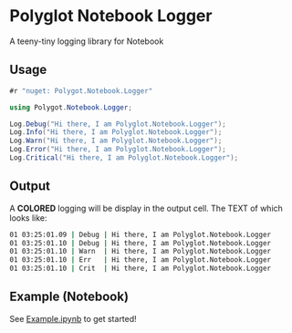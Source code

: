 # Polyglot Notebook Logger

A teeny-tiny logging library for Notebook

## Usage

```cs
#r "nuget: Polygot.Notebook.Logger"
```

```cs
using Polygot.Notebook.Logger;
```

```cs
Log.Debug("Hi there, I am Polyglot.Notebook.Logger");
Log.Info("Hi there, I am Polyglot.Notebook.Logger");
Log.Warn("Hi there, I am Polyglot.Notebook.Logger");
Log.Error("Hi there, I am Polyglot.Notebook.Logger");
Log.Critical("Hi there, I am Polyglot.Notebook.Logger");
```

## Output

A **COLORED** logging will be display in the output cell. The TEXT of which looks like:

```bat
01 03:25:01.09 | Debug | Hi there, I am Polyglot.Notebook.Logger
01 03:25:01.10 | Debug | Hi there, I am Polyglot.Notebook.Logger
01 03:25:01.10 | Warn  | Hi there, I am Polyglot.Notebook.Logger
01 03:25:01.10 | Err   | Hi there, I am Polyglot.Notebook.Logger
01 03:25:01.10 | Crit  | Hi there, I am Polyglot.Notebook.Logger
```

## Example (Notebook)

See [Example.ipynb](Example.ipynb) to get started!
